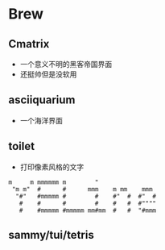 # Brew

## Cmatrix

- 一个意义不明的黑客帝国界面
- 还挺帅但是没软用

## asciiquarium

- 一个海洋界面

## toilet

- 打印像素风格的文字

~~~
m     m mmmmmm m        "
 "m m"  #      #      mmm    m mm    mmm
  "#"   #mmmmm #        #    #"  #  #"  #
   #    #      #        #    #   #  #""""
   #    #mmmmm #mmmmm mm#mm  #   #  "#mmm
~~~



## sammy/tui/tetris
